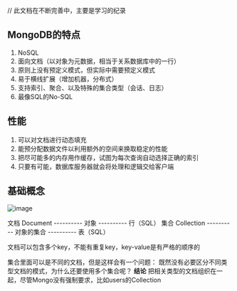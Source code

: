 // 此文档在不断完善中，主要是学习的纪录

## MongoDB的特点
1. NoSQL
1. 面向文档（以对象为元数据，相当于关系数据库中的一行）
1. 原则上没有预定义模式，但实际中需要预定义模式
1. 易于横线扩展（增加机器，分布式）
1. 支持索引、聚合、以及特殊的集合类型（会话、日志）
1. 最像SQL的No-SQL

## 性能
1. 可以对文档进行动态填充
1. 能预分配数据文件以利用额外的空间来换取稳定的性能
1. 把尽可能多的内存用作缓存，试图为每次查询自动选择正确的索引
1. 只要有可能，数据库服务器就会将处理和逻辑交给客户端

## 基础概念

![image](https://cloud.githubusercontent.com/assets/12554487/23734290/23410bda-04b9-11e7-86a8-193385641d0c.png)

文档 Document     ----------   对象        ----------  行（SQL）
集合 Collection   ----------   对象的集合   ----------  表（SQL）

文档可以包含多个key，不能有重复key，key-value是有严格的顺序的

集合里面可以是不同的文档，但是这样会有一个问题：
既然没有必要区分不同类型文档的模式，为什么还要使用多个集合呢？
**结论** 把相关类型的文档组织在一起，尽管Mongo没有强制要求，比如users的Collection
